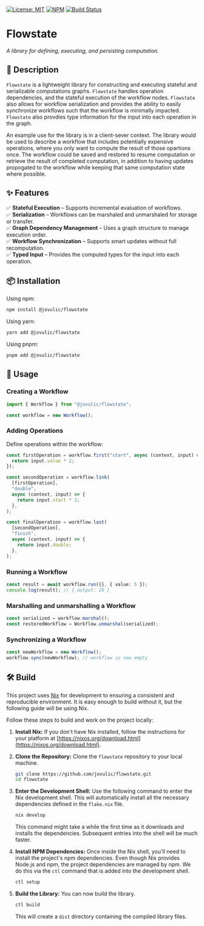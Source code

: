 [![License: MIT](https://img.shields.io/badge/license-MIT-blue.svg)](https://opensource.org/licenses/MIT)
[![NPM](https://img.shields.io/npm/v/@jovulic/flowstate)](https://www.npmjs.com/package/@jovulic/flowstate)
[![Build Status](https://img.shields.io/github/actions/workflow/status/jovulic/flowstate/check.yml?branch=main)](https://github.com/jovulic/flowstate/actions)

# **Flowstate**

_A library for defining, executing, and persisting computation._

## **📌 Description**

`Flowstate` is a lightweight library for constructing and executing stateful and serializable computations graphs. `Flowstate` handles operation dependencies, and the stateful execution of the workflow nodes. `Flowstate` also allows for workflow serialization and provides the ability to easily synchronize workflows such that the workflow is minimally impacted. `Flowstate` also provdies type information for the input into each operation in the graph.

An example use for the library is in a client-sever context. The library would be used to describe a workflow that includes potentially expensive operations, where you only want to compute the result of those opartions once. The workflow could be saved and restored to resume computation or retrieve the result of completed computation, in addition to having updates propogated to the workflow while keeping that same computation state where possible.

## **✨ Features**

✅ **Stateful Execution** – Supports incremental evaluation of workflows.  
✅ **Serialization** – Workflows can be marshaled and unmarshaled for storage or transfer.  
✅ **Graph Dependency Management** – Uses a graph structure to manage execution order.  
✅ **Workflow Synchronization** – Supports smart updates without full recomputation.  
✅ **Typed Input** – Provides the computed types for the input into each operation.

## **📦 Installation**

Using npm:

```sh
npm install @jovulic/flowstate
```

Using yarn:

```sh
yarn add @jovulic/flowstate
```

Using pnpm:

```sh
pnpm add @jovulic/flowstate
```

## **🚀 Usage**

### **Creating a Workflow**

```ts
import { Workflow } from "@jovulic/flowstate";

const workflow = new Workflow();
```

### **Adding Operations**

Define operations within the workflow:

```ts
const firstOperation = workflow.first("start", async (context, input) => {
  return input.value * 2;
});

const secondOperation = workflow.link(
  [firstOperation],
  "double",
  async (context, input) => {
    return input.start * 2;
  },
);

const finalOperation = workflow.last(
  [secondOperation],
  "finish",
  async (context, input) => {
    return input.double;
  },
);
```

### **Running a Workflow**

```ts
const result = await workflow.run({}, { value: 5 });
console.log(result); // { output: 20 }
```

### **Marshalling and unmarshalling a Workflow**

```ts
const serialized = workflow.marshal();
const restoredWorkflow = Workflow.unmarshal(serialized);
```

### **Synchronizing a Workflow**

```ts
const newWorkflow = new Workflow();
workflow.sync(newWorkflow); // workflow is now empty
```

## 🛠️ Build

This project uses [Nix](https://nixos.org) for development to ensuring a consistent and reproducible environment. It is easy enough to build without it, but the following guide will be using Nix.

Follow these steps to build and work on the project locally:

1. **Install Nix:** If you don't have Nix installed, follow the instructions for your platform at [https://nixos.org/download.html](https://nixos.org/download.html).

2. **Clone the Repository:** Clone the `flowstate` repository to your local machine.

   ```bash
   git clone https://github.com/jovulic/flowstate.git
   cd flowstate
   ```

3. **Enter the Development Shell:** Use the following command to enter the Nix development shell. This will automatically install all the necessary dependencies defined in the `flake.nix` file.

   ```bash
   nix develop
   ```

   This command might take a while the first time as it downloads and installs the dependencies. Subsequent entries into the shell will be much faster.

4. **Install NPM Dependencies:** Once inside the Nix shell, you'll need to install the project's npm dependencies. Even though Nix provides Node.js and npm, the project dependencies are managed by npm. We do this via the `ctl` command that is added into the development shell.

   ```bash
   ctl setup
   ```

5. **Build the Library:** You can now build the library.

   ```bash
   ctl build
   ```

   This will create a `dist` directory containing the compiled library files.

